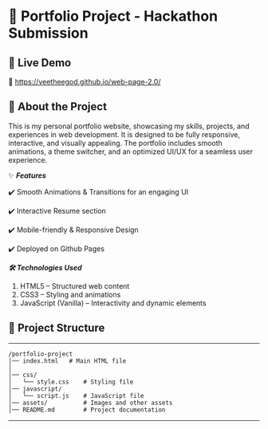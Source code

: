
# 📌 Portfolio Project - Hackathon Submission
## 🚀 **Live Demo**
   🔗 https://veetheegod.github.io/web-page-2.0/

## 📖 About the Project
 This is my personal portfolio website, showcasing my skills, projects, and experiences in web development. It is designed to be fully responsive, interactive, and visually appealing. The portfolio includes smooth animations, a theme switcher, and an optimized UI/UX for a seamless user experience.
 
 ✨ ***Features***

   ✔️ Smooth Animations & Transitions for an engaging UI

   ✔️ Interactive Resume section

   ✔️ Mobile-friendly & Responsive Design

   ✔️ Deployed on Github Pages

  ***🛠️ Technologies Used***
   1. HTML5 – Structured web content
   2. CSS3 – Styling and animations
   3. JavaScript (Vanilla) – Interactivity and dynamic elements

## 📂 Project Structure
---
```
/portfolio-project
│── index.html   # Main HTML file
│     
│── css/
│   └── style.css    # Styling file  
│── javascript/
│   └── script.js    # JavaScript file  
│── assets/          # Images and other assets  
│── README.md        # Project documentation  
```
---
